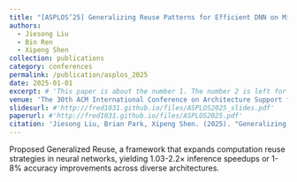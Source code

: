 ```yaml
---
title: "[ASPLOS’25] Generalizing Reuse Patterns for Efficient DNN on Microcontrollers"  
authors: 
  - Jiesong Liu
  - Bin Ren
  - Xipeng Shen
collection: publications
category: conferences
permalink: /publication/asplos_2025
date: 2025-01-01
excerpt: # 'This paper is about the number 1. The number 2 is left for future work.'
venue: 'The 30th ACM International Conference on Architecture Support for Programming Languages and Operating Systems (ASPLOS)'
slidesurl: #'http://fred1031.github.io/files/ASPLOS2025_slides.pdf'
paperurl: #'http://fred1031.github.io/files/ASPLOS2025.pdf'
citation: 'Jiesong Liu, Brian Park, Xipeng Shen. (2025). "Generalizing Reuse Patterns for Efficient DNN on Microcontrollers." <i>ASPLOS 2025</i>'
---
```


Proposed Generalized Reuse, a framework that expands computation reuse strategies in neural networks, yielding 1.03-2.2× inference speedups or 1-8% accuracy improvements across diverse architectures.
